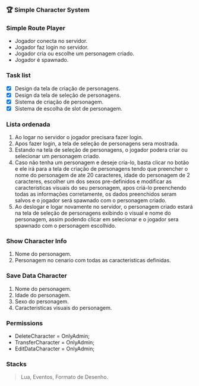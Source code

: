 ### :trophy: Simple Character System

### Simple Route Player
- Jogador conecta no servidor.
 - Jogador faz login no servidor.
  - Jogador cria ou escolhe um personagem criado.
   - Jogador é spawnado.
            
     
### Task list
- [X] Design da tela de criação de personagens.
- [X] Design da tela de seleção de personagens.
- [X] Sistema de criação de personagem.
- [X] Sistema de escolha de slot de personagem.

### Lista ordenada
1. Ao logar no servidor o jogador precisara fazer login.
2. Apos fazer login, a tela de seleção de personagens sera mostrada.
3. Estando na tela de seleção de personagens, o jogador podera criar ou selecionar um personagem criado.
4. Caso não tenha um personagem e deseje cria-lo, basta clicar no botão e ele irá para a tela de criação de personagens tendo que preencher o nome do personagem de ate 20 caracteres, idade do personagem de 2 caracteres, escolher um dos sexos pre-definidos e modificar as caracteristicas visuais do seu personagem, apos criá-lo preenchendo todas as informações corretamente, os dados preenchidos seram salvos e o jogador será spawnado com o personagem criado.
5. Ao deslogar e logar novamente no servidor, o personagem criado estará na tela de seleção de personagens exibindo o visual e nome do personagem, assim podendo clicar em selecionar e o jogador sera spawnado com o personagem escolhido.


### Show Character Info
1. Nome do personagem.
2. Personagem no cenario com todas as caracteristicas definidas.

### Save Data Character
1. Nome do personagem.
2. Idade do personagem.
3. Sexo do personagem.
5. Caracteristicas visuais do personagem.

### Permissions
- DeleteCharacter = OnlyAdmin;
- TransferCharacter = OnlyAdmin;
- EditDataCharacter = OnlyAdmin;

### Stacks
> Lua,
> Eventos,
> Formato de Desenho.

